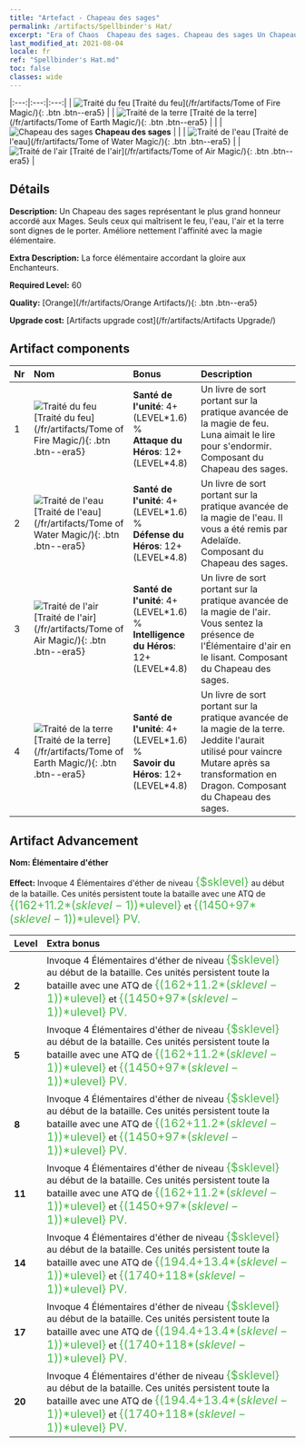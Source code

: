 ```yaml
---
title: "Artefact - Chapeau des sages"
permalink: /artifacts/Spellbinder's Hat/
excerpt: "Era of Chaos  Chapeau des sages. Chapeau des sages Un Chapeau des sages représentant le plus grand honneur accordé aux Mages. Seuls ceux qui maîtrisent le feu, l'eau, l'air et la terre sont dignes de le porter. Améliore nettement l'affinité avec la magie élémentaire."
last_modified_at: 2021-08-04
locale: fr
ref: "Spellbinder's Hat.md"
toc: false
classes: wide
---
```


  |:---:|:---:|:---:| 
  | ![Traité du feu](/images/t/artifact_40461.png) [Traité du feu](/fr/artifacts/Tome of Fire Magic/){: .btn .btn--era5} |   | ![Traité de la terre](/images/t/artifact_40464.png) [Traité de la terre](/fr/artifacts/Tome of Earth Magic/){: .btn .btn--era5} | 
  |   | ![Chapeau des sages](/images/t/icon_artifact_46.png) **Chapeau des sages** |  | 
  | ![Traité de l'eau](/images/t/artifact_40462.png) [Traité de l'eau](/fr/artifacts/Tome of Water Magic/){: .btn .btn--era5} |   | ![Traité de l'air](/images/t/artifact_40463.png) [Traité de l'air](/fr/artifacts/Tome of Air Magic/){: .btn .btn--era5} | 


## Détails

 **Description:** Un Chapeau des sages représentant le plus grand honneur accordé aux Mages. Seuls ceux qui maîtrisent le feu, l'eau, l'air et la terre sont dignes de le porter. Améliore nettement l'affinité avec la magie élémentaire.

 **Extra Description:** La force élémentaire accordant la gloire aux Enchanteurs.

 **Required Level:** 60

 **Quality:** [Orange](/fr/artifacts/Orange Artifacts/){: .btn .btn--era5}

 **Upgrade cost:** [Artifacts upgrade cost](/fr/artifacts/Artifacts Upgrade/)



## Artifact components

  | Nr |    Nom    |   Bonus | Description | 
  |:---|:-----------|:--------|:------------| 
  | 1 | ![Traité du feu](/images/t/artifact_40461.png) [Traité du feu](/fr/artifacts/Tome of Fire Magic/){: .btn .btn--era5} | **Santé de l'unité**: 4+(LEVEL\*1.6) %<br/>**Attaque du Héros**: 12+(LEVEL\*4.8) | Un livre de sort portant sur la pratique avancée de la magie de feu. Luna aimait le lire pour s'endormir. Composant du Chapeau des sages. | 
  | 2 | ![Traité de l'eau](/images/t/artifact_40462.png) [Traité de l'eau](/fr/artifacts/Tome of Water Magic/){: .btn .btn--era5} | **Santé de l'unité**: 4+(LEVEL\*1.6) %<br/>**Défense du Héros**: 12+(LEVEL\*4.8) | Un livre de sort portant sur la pratique avancée de la magie de l'eau. Il vous a été remis par Adelaïde. Composant du Chapeau des sages. | 
  | 3 | ![Traité de l'air](/images/t/artifact_40463.png) [Traité de l'air](/fr/artifacts/Tome of Air Magic/){: .btn .btn--era5} | **Santé de l'unité**: 4+(LEVEL\*1.6) %<br/>**Intelligence du Héros**: 12+(LEVEL\*4.8) | Un livre de sort portant sur la pratique avancée de la magie de l'air. Vous sentez la présence de l'Élémentaire d'air en le lisant. Composant du Chapeau des sages. | 
  | 4 | ![Traité de la terre](/images/t/artifact_40464.png) [Traité de la terre](/fr/artifacts/Tome of Earth Magic/){: .btn .btn--era5} | **Santé de l'unité**: 4+(LEVEL\*1.6) %<br/>**Savoir du Héros**: 12+(LEVEL\*4.8) | Un livre de sort portant sur la pratique avancée de la magie de la terre. Jeddite l'aurait utilisé pour vaincre Mutare après sa transformation en Dragon. Composant du Chapeau des sages. | 


## Artifact Advancement

 **Nom: Élémentaire d'éther**

 **Effect:** Invoque 4 Élémentaires d'éther de niveau <span style="color: #48b946;font-size:20px">{$sklevel}</span> au début de la bataille. Ces unités persistent toute la bataille avec une ATQ de <span style="color: #48b946;font-size:20px">{(162+11.2*($sklevel-1))*$ulevel}</span> et <span style="color: #48b946;font-size:20px">{(1450+97*($sklevel-1))*$ulevel} PV.</span>

  |  Level  |    Extra bonus  | 
  |:--------|:----------------| 
  | **2** | Invoque 4 Élémentaires d'éther de niveau <span style="color: #48b946;font-size:20px">{$sklevel}</span> au début de la bataille. Ces unités persistent toute la bataille avec une ATQ de <span style="color: #48b946;font-size:20px">{(162+11.2*($sklevel-1))*$ulevel}</span> et <span style="color: #48b946;font-size:20px">{(1450+97*($sklevel-1))*$ulevel} PV.</span> | 
  | **5** | Invoque 4 Élémentaires d'éther de niveau <span style="color: #48b946;font-size:20px">{$sklevel}</span> au début de la bataille. Ces unités persistent toute la bataille avec une ATQ de <span style="color: #48b946;font-size:20px">{(162+11.2*($sklevel-1))*$ulevel}</span> et <span style="color: #48b946;font-size:20px">{(1450+97*($sklevel-1))*$ulevel} PV.</span> | 
  | **8** | Invoque 4 Élémentaires d'éther de niveau <span style="color: #48b946;font-size:20px">{$sklevel}</span> au début de la bataille. Ces unités persistent toute la bataille avec une ATQ de <span style="color: #48b946;font-size:20px">{(162+11.2*($sklevel-1))*$ulevel}</span> et <span style="color: #48b946;font-size:20px">{(1450+97*($sklevel-1))*$ulevel} PV.</span> | 
  | **11** | Invoque 4 Élémentaires d'éther de niveau <span style="color: #48b946;font-size:20px">{$sklevel}</span> au début de la bataille. Ces unités persistent toute la bataille avec une ATQ de <span style="color: #48b946;font-size:20px">{(162+11.2*($sklevel-1))*$ulevel}</span> et <span style="color: #48b946;font-size:20px">{(1450+97*($sklevel-1))*$ulevel} PV.</span> | 
  | **14** | Invoque 4 Élémentaires d'éther de niveau <span style="color: #48b946;font-size:20px">{$sklevel}</span> au début de la bataille. Ces unités persistent toute la bataille avec une ATQ de <span style="color: #48b946;font-size:20px">{(194.4+13.4*($sklevel-1))*$ulevel}</span> et <span style="color: #48b946;font-size:20px">{(1740+118*($sklevel-1))*$ulevel} PV.</span> | 
  | **17** | Invoque 4 Élémentaires d'éther de niveau <span style="color: #48b946;font-size:20px">{$sklevel}</span> au début de la bataille. Ces unités persistent toute la bataille avec une ATQ de <span style="color: #48b946;font-size:20px">{(194.4+13.4*($sklevel-1))*$ulevel}</span> et <span style="color: #48b946;font-size:20px">{(1740+118*($sklevel-1))*$ulevel} PV.</span> | 
  | **20** | Invoque 4 Élémentaires d'éther de niveau <span style="color: #48b946;font-size:20px">{$sklevel}</span> au début de la bataille. Ces unités persistent toute la bataille avec une ATQ de <span style="color: #48b946;font-size:20px">{(194.4+13.4*($sklevel-1))*$ulevel}</span> et <span style="color: #48b946;font-size:20px">{(1740+118*($sklevel-1))*$ulevel} PV.</span> | 
